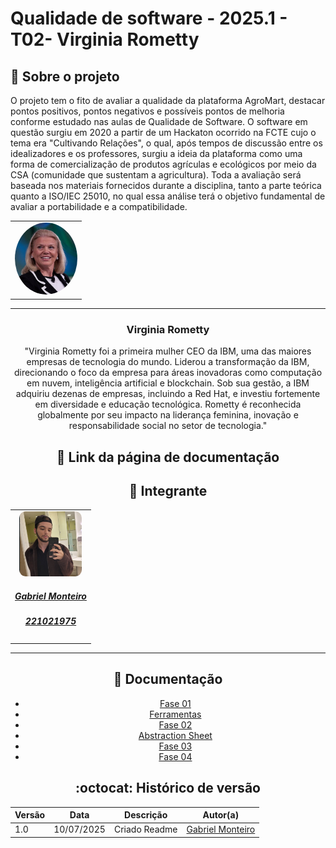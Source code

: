 # Qualidade de software - 2025.1 - T02- Virginia Rometty

## :scroll: Sobre o projeto

   O projeto tem o fito de avaliar a qualidade da plataforma AgroMart, destacar pontos positivos, pontos negativos e possíveis pontos de melhoria conforme estudado nas aulas de Qualidade de Software. O software em questão surgiu em 2020 a partir de um Hackaton ocorrido na FCTE cujo o tema era "Cultivando Relações", o qual, após tempos de discussão entre os idealizadores e os professores, surgiu a ideia da plataforma como uma forma de comercialização de produtos agrículas e ecológicos por meio da CSA (comunidade que sustentam a agricultura). 
   Toda a avaliação será baseada nos materiais fornecidos durante a disciplina, tanto a parte teórica quanto a ISO/IEC 25010, no qual essa análise terá o objetivo fundamental de avaliar a portabilidade e a compatibilidade.

<center>
<table style="margin-left: auto; margin-right: auto;">
    <tr>
        <td align="center">
            <a href="link do github">
                <img style="border-radius: 50%; width: 100px; heigth: 100px" src="imgs/virginia.jpg" />
            </a>
        </td>
</table>
 <! -- ## :email: Site -->
<hr/>

   ### Virginia Rometty
   "Virginia Rometty foi a primeira mulher CEO da IBM, uma das maiores empresas de tecnologia do mundo. Liderou a transformação da IBM, direcionando o foco da empresa para áreas inovadoras como computação em nuvem, inteligência artificial e blockchain. Sob sua gestão, a IBM adquiriu dezenas de empresas, incluindo a Red Hat, e investiu fortemente em diversidade e educação tecnológica. Rometty é reconhecida globalmente por seu impacto na liderança feminina, inovação e responsabilidade social no setor de tecnologia."

## :paperclip: Link da página de documentação 

## :star2: Integrante

<center>
<table style="margin-left: auto; margin-right: auto;">
    <tr>
        <td align="center">
            <a href="link do github">
                <img style="border-radius: 10%; width: 100px; heigth: 100px" src="imgs/Gabriel_Monteiro.png" />
                <h5 class="text-center">Gabriel Monteiro</h5>
                <h5 class="text-center">221021975</h5>
            </a>
        </td>
</table>
 <! -- ## :email: Site -->
<hr/>


## :bookmark_tabs: Documentação 

- [Fase 01](docs/fase1/proposito_avaliacao.md)
- [Ferramentas](docs/planejamento/ferramentas.md)
- [Fase 02](docs/fase2/detalhamento.md)
- [Abstraction Sheet](docs/fase2/abstraction.md)
- [Fase 03](docs/fase3/execucao.md)
- [Fase 04](docs/fase4/resultado.md)


## :octocat: Histórico de versão 
| Versão | Data       | Descrição     | Autor(a)                                              |
|--------|------------|---------------|-------------------------------------------------------|
| 1.0    | 10/07/2025 | Criado Readme | [Gabriel Monteiro](https://github.com/GabrielSMonteiro) |
